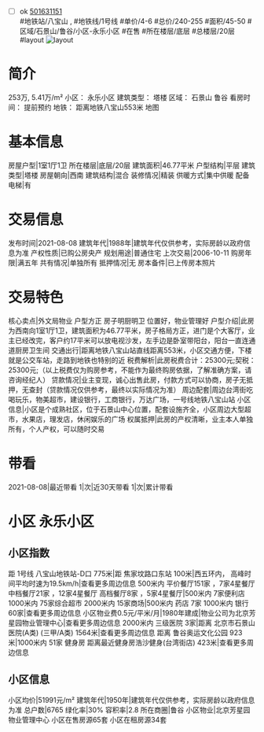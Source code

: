 - [ ] ok [501631151](https://bj.5i5j.com/ershoufang/501631151.html)  
 #地铁站/八宝山 ,  #地铁线/1号线
#单价/4-6 #总价/240-255 #面积/45-50   #区域/石景山/鲁谷/小区-永乐小区 #在售 #所在楼层/底层 #总楼层/20层 #layout 
![layout](http://image2a.5i5j.com/bdir/layout/64e91e5bae874e40bf29194323df0bcd.jpg_P5.jpg) 
# 简介 
 253万,  5.41万/m² 
小区： 永乐小区
建筑类型： 塔楼
区域： 石景山 鲁谷
看房时间： 提前预约
地铁： 距离地铁八宝山553米 地图
# 基本信息 
 房屋户型|1室1厅1卫
所在楼层|底层/20层
建筑面积|46.77平米
户型结构|平层
建筑类型|塔楼
房屋朝向|西南
建筑结构|混合
装修情况|精装
供暖方式|集中供暖
配备电梯|有
# 交易信息 
 发布时间|2021-08-08
建筑年代|1988年|建筑年代仅供参考，实际房龄以政府信息为准
产权性质|已购公房央产
规划用途|普通住宅
上次交易|2006-10-11
购房年限|满五年
共有情况|单独所有
抵押情况|无
房本备件|已上传房本照片
# 交易特色 
 核心卖点|外文局物业  户型方正 房子明厨明卫 位置好，物业管理好
户型介绍|此房为西南向1室1厅1卫，建筑面积为46.77平米，房子格局方正，进门是个大客厅，业主已经改完，客户约17平米可以放电视沙发，左手边是卧室带阳台，阳台一直连通道厨房卫生间
交通出行|距离地铁八宝山站直线距离553米，小区交通方便，下楼就是公交车站，走路到地铁也特别的近
税费解析|此房税费合计：25300元;契税：25300元;（以上税费仅为购房参考，不能作为最终购房依据，了解准确方案，请咨询经纪人）
贷款情况|业主变现，诚心出售此房，付款方式可以协商，房子无抵押，无查封（贷款情况仅供参考，最终以实际情况为准）
周边配套|周边台湾街吃喝玩乐，物美超市，建设银行，工商银行，万达广场，一号线地铁八宝山站
小区信息|小区是个成熟社区，位于石景山中心位置，配套设施齐全，小区周边大型超市，水果店，理发店，休闲娱乐的广场
权属抵押|此房的产权清晰，业主本人单独所有，个人产权，可以随时交易
# 带看 
 2021-08-08|最近带看	 1|次|近30天带看	 1|次|累计带看
# 小区 永乐小区
## 小区指数 
 距 1号线 八宝山地铁站-D口 775米|距 焦家坟路口东站 100米|西五环内， 高峰时间平均时速为19.5km/h|查看更多周边信息
500米内 平价餐厅151家 ，7家4星餐厅
中档餐厅21家 ，12家4星餐厅
高档餐厅8家 ，5家4星餐厅|500米内 7家便利店
1000米内 75家综合超市
2000米内 15家商场|500米内 药店 7家
1000米内 银行 60家|查看更多周边信息
小区物业费0.5元/平米/月|1980年建成|物业公司为北京芳星园物业管理中心|查看更多周边信息
2000米内 三级医院 3家|距离 北京市石景山医院(A类) (三甲/A类) 1564米|查看更多周边信息
距离 鲁谷奥运文化公园 923米|1000米内 51家 健身房
距离最近健身房浩沙健身(台湾街店) 423米|查看更多周边信息
## 小区信息 
 小区均价|51991元/m²
建筑年代|1950年|建筑年代仅供参考，实际房龄以政府信息为准
总户数|6765
绿化率|30%
容积率|2.8
所在商圈|鲁谷
小区物业|北京芳星园物业管理中心
小区在售房源65套
小区在租房源34套
